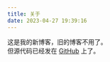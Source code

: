 ```yaml
---
title: 关于
date: 2023-04-27 19:39:16
---
```

这是我的新博客，旧的博客不用了。  
但源代码已经发在 [GitHub](https://pages.github.com/) 上了。
